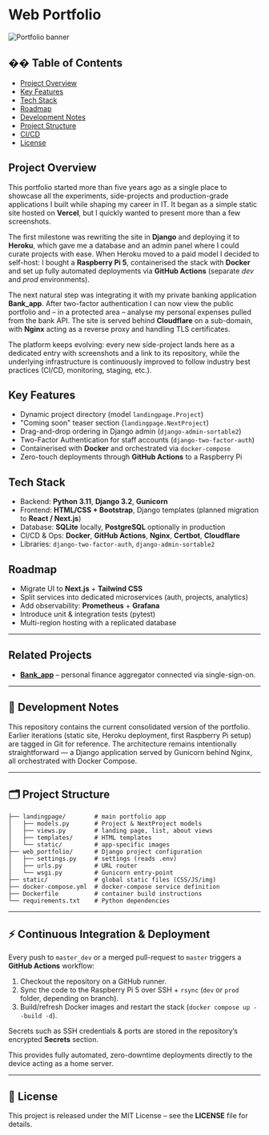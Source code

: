 # Web Portfolio

![Portfolio banner](assets/og-banner.png)

## �� Table of Contents
- [Project Overview](#project-overview)
- [Key Features](#key-features)
- [Tech Stack](#tech-stack)
- [Roadmap](#roadmap)
- [Development Notes](#development-notes)
- [Project Structure](#project-structure)
- [CI/CD](#continuous-integration--deployment)
- [License](#license)

## Project Overview
This portfolio started more than five years ago as a single place to showcase all the experiments, side-projects and production-grade applications I built while shaping my career in IT. It began as a simple static site hosted on **Vercel**, but I quickly wanted to present more than a few screenshots.

The first milestone was rewriting the site in **Django** and deploying it to **Heroku**, which gave me a database and an admin panel where I could curate projects with ease. When Heroku moved to a paid model I decided to self-host: I bought a **Raspberry Pi 5**, containerised the stack with **Docker** and set up fully automated deployments via **GitHub Actions** (separate *dev* and *prod* environments).

The next natural step was integrating it with my private banking application **Bank_app**. After two-factor authentication I can now view the public portfolio and – in a protected area – analyse my personal expenses pulled from the bank API. The site is served behind **Cloudflare** on a sub-domain, with **Nginx** acting as a reverse proxy and handling TLS certificates.

The platform keeps evolving: every new side-project lands here as a dedicated entry with screenshots and a link to its repository, while the underlying infrastructure is continuously improved to follow industry best practices (CI/CD, monitoring, staging, etc.).

## Key Features
* Dynamic project directory (model `landingpage.Project`)
* "Coming soon" teaser section (`landingpage.NextProject`)
* Drag-and-drop ordering in Django admin (`django-admin-sortable2`)
* Two-Factor Authentication for staff accounts (`django-two-factor-auth`)
* Containerised with **Docker** and orchestrated via `docker-compose`
* Zero-touch deployments through **GitHub Actions** to a Raspberry Pi

## Tech Stack
* Backend: **Python 3.11**, **Django 3.2**, **Gunicorn**
* Frontend: **HTML/CSS + Bootstrap**, Django templates (planned migration to **React / Next.js**)
* Database: **SQLite** locally, **PostgreSQL** optionally in production
* CI/CD & Ops: **Docker**, **GitHub Actions**, **Nginx**, **Certbot**, **Cloudflare**
* Libraries: `django-two-factor-auth`, `django-admin-sortable2`

## Roadmap
* Migrate UI to **Next.js** + **Tailwind CSS**
* Split services into dedicated microservices (auth, projects, analytics)
* Add observability: **Prometheus** + **Grafana**
* Introduce unit & integration tests (pytest)
* Multi-region hosting with a replicated database

---

## Related Projects
- **[Bank_app](https://github.com/<twoje-konto>/Bank_app)** – personal finance aggregator connected via single-sign-on.

---

## 📖 Development Notes
This repository contains the current consolidated version of the portfolio. Earlier iterations (static site, Heroku deployment, first Raspberry Pi setup) are tagged in Git for reference. The architecture remains intentionally straightforward — a Django application served by Gunicorn behind Nginx, all orchestrated with Docker Compose.

---


## 🗂️ Project Structure
```
├── landingpage/        # main portfolio app
│   ├── models.py       # Project & NextProject models
│   ├── views.py        # landing page, list, about views
│   ├── templates/      # HTML templates
│   └── static/         # app-specific images
├── web_portfolio/      # Django project configuration
│   ├── settings.py     # settings (reads .env)
│   ├── urls.py         # URL router
│   └── wsgi.py         # Gunicorn entry-point
├── static/             # global static files (CSS/JS/img)
├── docker-compose.yml  # docker-compose service definition
├── Dockerfile          # container build instructions
└── requirements.txt    # Python dependencies
```

---

## ⚡ Continuous Integration & Deployment

Every push to `master_dev` or a merged pull-request to `master` triggers a **GitHub Actions** workflow:

1. Checkout the repository on a GitHub runner.
2. Sync the code to the Raspberry Pi 5 over SSH + `rsync` (`dev` or `prod` folder, depending on branch).
3. Build/refresh Docker images and restart the stack (`docker compose up --build -d`).

Secrets such as SSH credentials & ports are stored in the repository’s encrypted **Secrets** section.

This provides fully automated, zero-downtime deployments directly to the device acting as a home server.

---

## 📝 License
This project is released under the MIT License – see the **LICENSE** file for details.

